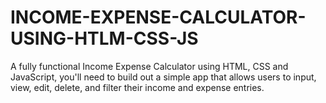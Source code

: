 # INCOME-EXPENSE-CALCULATOR-USING-HTLM-CSS-JS
A fully functional Income Expense Calculator using HTML, CSS and JavaScript, you'll need to build out a simple app that allows users to input, view, edit, delete, and filter their income and expense entries. 
